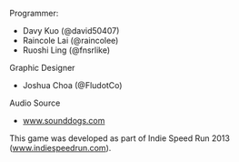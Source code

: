 Programmer:
* Davy Kuo (@david50407)
* Raincole Lai (@raincolee)
* Ruoshi Ling (@fnsrlike)

Graphic Designer
* Joshua Choa (@FludotCo)

Audio Source
* www.sounddogs.com

This game was developed as part of Indie Speed Run 2013 (www.indiespeedrun.com).
